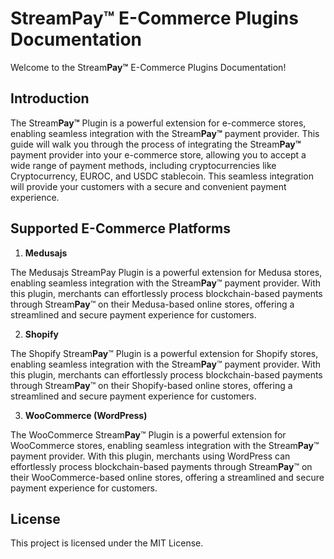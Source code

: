 # Stream**Pay™** E-Commerce Plugins Documentation

Welcome to the Stream**Pay™** E-Commerce Plugins Documentation!

## Introduction

The Stream**Pay™** Plugin is a powerful extension for e-commerce stores, enabling seamless integration with the Stream**Pay™** payment provider. This guide will walk you through the process of integrating the Stream**Pay™** payment provider into your e-commerce store, allowing you to accept a wide range of payment methods, including cryptocurrencies like Cryptocurrency, EUROC, and USDC stablecoin. This seamless integration will provide your customers with a secure and convenient payment experience.

## Supported E-Commerce Platforms

1. **Medusajs**

The Medusajs StreamPay Plugin is a powerful extension for Medusa stores, enabling seamless integration with the Stream**Pay**™ payment provider. With this plugin, merchants can effortlessly process blockchain-based payments through Stream**Pay**™ on their Medusa-based online stores, offering a streamlined and secure payment experience for customers.

2. **Shopify**

The Shopify Stream**Pay**™ Plugin is a powerful extension for Shopify stores, enabling seamless integration with the Stream**Pay**™ payment provider. With this plugin, merchants can effortlessly process blockchain-based payments through Stream**Pay**™ on their Shopify-based online stores, offering a streamlined and secure payment experience for customers.

3. **WooCommerce (WordPress)**

The WooCommerce Stream**Pay**™ Plugin is a powerful extension for WooCommerce stores, enabling seamless integration with the Stream**Pay**™ payment provider. With this plugin, merchants using WordPress can effortlessly process blockchain-based payments through Stream**Pay**™ on their WooCommerce-based online stores, offering a streamlined and secure payment experience for customers.

## License

This project is licensed under the MIT License.
